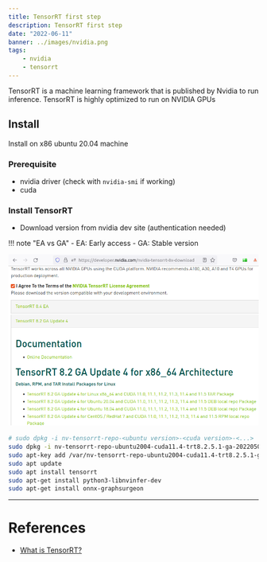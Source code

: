 ```yaml
---
title: TensorRT first step
description: TensorRT first step
date: "2022-06-11"
banner: ../images/nvidia.png
tags:
    - nvidia
    - tensorrt
---
```


TensorRT is a machine learning framework that is published by Nvidia to run inference. TensorRT is highly optimized to run on NVIDIA GPUs


## Install
Install on x86 ubuntu 20.04 machine

### Prerequisite
- nvidia driver (check with `nvidia-smi` if working)
- cuda 

### Install TensorRT

- Download version from nvidia dev site (authentication needed)

!!! note "EA vs GA"
    - EA: Early access
    - GA: Stable version
     
![](images/tensorrt_download.png)


```bash
# sudo dpkg -i nv-tensorrt-repo-<ubuntu version>-<cuda version>-<...>
sudo dpkg -i nv-tensorrt-repo-ubuntu2004-cuda11.4-trt8.2.5.1-ga-20220505_1-1_amd64.deb
sudo apt-key add /var/nv-tensorrt-repo-ubuntu2004-cuda11.4-trt8.2.5.1-ga-20220505/82307095.pub
sudo apt update
sudo apt install tensorrt
sudo apt-get install python3-libnvinfer-dev
sudo apt-get install onnx-graphsurgeon
```

---

# References

- [What is TensorRT?](https://blog.roboflow.com/what-is-tensorrt/)